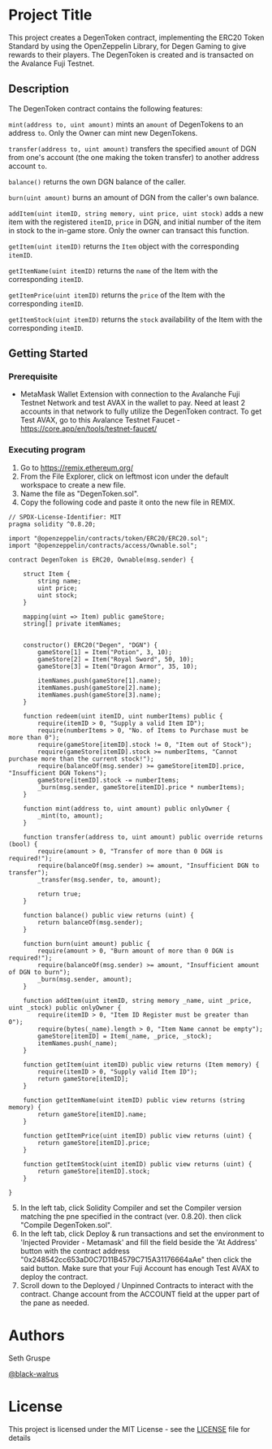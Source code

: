 # Project Title

This project creates a DegenToken contract, implementing the ERC20 Token Standard by using the 
OpenZeppelin Library, for Degen Gaming to give rewards to their players. 
The DegenToken is created and is transacted on the Avalance Fuji Testnet.  

## Description

The DegenToken contract contains the following features: 

`mint(address to, uint amount)` mints an `amount` of DegenTokens to 
an address `to`. Only the Owner can mint new DegenTokens. 

`transfer(address to, uint amount)` transfers the specified `amount` of 
DGN from one's account (the one making the token transfer) to another address account `to`. 

`balance()` returns the own DGN balance of the caller.

`burn(uint amount)` burns an amount of DGN from the caller's own balance. 

`addItem(uint itemID, string memory, uint price, uint stock)` adds a new item with the registered `itemID`, `price` in DGN, and initial number of the item in stock to the in-game store. Only the owner can transact this function. 

`getItem(uint itemID)` returns the `Item` object with the corresponding 
`itemID`. 

`getItemName(uint itemID)` returns the `name` of the Item with the 
corresponding `itemID`.

`getItemPrice(uint itemID)` returns the `price` of the Item with the 
corresponding `itemID`. 

`getItemStock(uint itemID)` returns the `stock` availability of the Item 
with the corresponding `itemID`. 

## Getting Started

### Prerequisite
- MetaMask Wallet Extension with connection to the Avalanche Fuji Testnet Network and test AVAX in the wallet to pay. Need at least 2 accounts in that network to fully utilize the DegenToken contract. To get Test AVAX, 
go to this Avalance Testnet Faucet - https://core.app/en/tools/testnet-faucet/

### Executing program

1. Go to https://remix.ethereum.org/
2. From the File Explorer, click on leftmost icon under the default workspace to create a new file. 
3. Name the file as "DegenToken.sol". 
4. Copy the following code and paste it onto the new file in REMIX.

```
// SPDX-License-Identifier: MIT
pragma solidity ^0.8.20;

import "@openzeppelin/contracts/token/ERC20/ERC20.sol";
import "@openzeppelin/contracts/access/Ownable.sol";

contract DegenToken is ERC20, Ownable(msg.sender) {

    struct Item {
        string name; 
        uint price; 
        uint stock; 
    }

    mapping(uint => Item) public gameStore; 
    string[] private itemNames; 


    constructor() ERC20("Degen", "DGN") { 
        gameStore[1] = Item("Potion", 3, 10);
        gameStore[2] = Item("Royal Sword", 50, 10); 
        gameStore[3] = Item("Dragon Armor", 35, 10);

        itemNames.push(gameStore[1].name);
        itemNames.push(gameStore[2].name);
        itemNames.push(gameStore[3].name);
    } 

    function redeem(uint itemID, uint numberItems) public {
        require(itemID > 0, "Supply a valid Item ID");
        require(numberItems > 0, "No. of Items to Purchase must be more than 0");
        require(gameStore[itemID].stock != 0, "Item out of Stock");
        require(gameStore[itemID].stock >= numberItems, "Cannot purchase more than the current stock!");
        require(balanceOf(msg.sender) >= gameStore[itemID].price, "Insufficient DGN Tokens");  
        gameStore[itemID].stock -= numberItems;
        _burn(msg.sender, gameStore[itemID].price * numberItems); 
    }

    function mint(address to, uint amount) public onlyOwner {
        _mint(to, amount);
    }

    function transfer(address to, uint amount) public override returns (bool) {
        require(amount > 0, "Transfer of more than 0 DGN is required!");
        require(balanceOf(msg.sender) >= amount, "Insufficient DGN to transfer");
        _transfer(msg.sender, to, amount);

        return true;
    }
    
    function balance() public view returns (uint) {
        return balanceOf(msg.sender);
    }

    function burn(uint amount) public {
        require(amount > 0, "Burn amount of more than 0 DGN is required!");
        require(balanceOf(msg.sender) >= amount, "Insufficient amount of DGN to burn");
        _burn(msg.sender, amount);
    }

    function addItem(uint itemID, string memory _name, uint _price, uint _stock) public onlyOwner {
        require(itemID > 0, "Item ID Register must be greater than 0");
        require(bytes(_name).length > 0, "Item Name cannot be empty");
        gameStore[itemID] = Item(_name, _price, _stock);
        itemNames.push(_name);
    }

    function getItem(uint itemID) public view returns (Item memory) {
        require(itemID > 0, "Supply valid Item ID");
        return gameStore[itemID]; 
    }

    function getItemName(uint itemID) public view returns (string memory) {
        return gameStore[itemID].name; 
    }

    function getItemPrice(uint itemID) public view returns (uint) {
        return gameStore[itemID].price; 
    }

    function getItemStock(uint itemID) public view returns (uint) {
        return gameStore[itemID].stock;
    }

}

```

5. In the left tab, click Solidity Compiler and set the Compiler version 
matching the pne specified in the contract (ver. 0.8.20). then click
"Compile DegenToken.sol". 
6. In the left tab, click 
Deploy & run transactions and set the environment to 'Injected Provider - Metamask' and fill the field beside the 'At Address' button with the contract address "0x248542cc653aD0C7D11B4579C715A31176664aAe" then click the said button. Make sure that your Fuji Account has enough Test AVAX to deploy the contract.  
7. Scroll down to the Deployed / Unpinned Contracts to interact with the contract. Change account from the ACCOUNT field at the upper part of the pane as needed. 


# Authors

Seth Gruspe

[@black-walrus](https://github.com/black-walrus/)



# License
This project is licensed under the MIT License - see the [LICENSE](LICENSE) file for details
